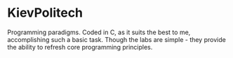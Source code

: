 # KievPolitech

Programming paradigms.
Coded in C, as it suits the best to me, accomplishing such a basic task.
Though the labs are simple - they provide the ability to refresh core programming principles. 
